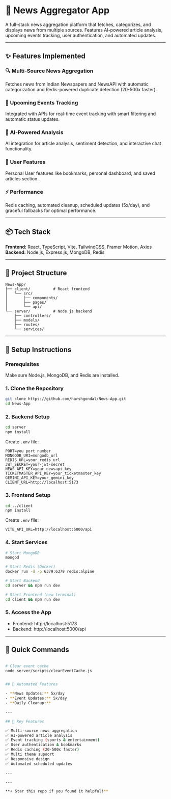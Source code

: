 # 📰 News Aggregator App

A full-stack news aggregation platform that fetches, categorizes, and displays news from multiple sources. Features AI-powered article analysis, upcoming events tracking, user authentication, and automated updates.

---

## ✨ Features Implemented

### 🔍 **Multi-Source News Aggregation**
Fetches news from Indian Newspapers and NewsAPI with automatic categorization and Redis-powered duplicate detection (20-500x faster).

### 🎫 **Upcoming Events Tracking**
Integrated with APIs for real-time event tracking with smart filtering and automatic status updates.

### 🤖 **AI-Powered Analysis**
 AI integration for article analysis, sentiment detection, and interactive chat functionality.

### 🔐 **User Features**
Personal User features like  bookmarks, personal dashboard, and saved articles section.

### ⚡ **Performance**
Redis caching, automated cleanup, scheduled updates (5x/day), and graceful fallbacks for optimal performance.

---

## 📦 Tech Stack

**Frontend:** React, TypeScript, Vite, TailwindCSS, Framer Motion, Axios  
**Backend:** Node.js, Express.js, MongoDB, Redis

---

## 📁 Project Structure

```
News-App/
├── client/          # React frontend
│   └── src/
│       ├── components/
│       ├── pages/
│       └── api/
└── server/          # Node.js backend
    ├── controllers/
    ├── models/
    ├── routes/
    └── services/
```

---

## 🚀 Setup Instructions

### **Prerequisites**
Make sure Node.js, MongoDB, and Redis are installed.

### **1. Clone the Repository**
```bash
git clone https://github.com/harshgondal/News-App.git
cd News-App
```

### **2. Backend Setup**
```bash
cd server
npm install
```

Create `.env` file:
```env
PORT=you port number
MONGODB_URI=mongodb_url
REDIS_URL=your_redis_url
JWT_SECRET=your-jwt-secret
NEWS_API_KEY=your_newsapi_key
TICKETMASTER_API_KEY=your_ticketmaster_key
GEMINI_API_KEY=your_gemini_key
CLIENT_URL=http://localhost:5173
```

### **3. Frontend Setup**
```bash
cd ../client
npm install
```

Create `.env` file:
```env
VITE_API_URL=http://localhost:5000/api
```

### **4. Start Services**
```bash
# Start MongoDB
mongod

# Start Redis (Docker)
docker run -d -p 6379:6379 redis:alpine

# Start Backend
cd server && npm run dev

# Start Frontend (new terminal)
cd client && npm run dev
```

### **5. Access the App**
- Frontend: http://localhost:5173
- Backend: http://localhost:5000/api

---

## 🔧 Quick Commands

```bash

# Clear event cache
node server/scripts/clearEventCache.js


## 📅 Automated Features

- **News Updates:** 5x/day 
- **Event Updates:** 5x/day
- **Daily Cleanup:**

---

## 🎯 Key Features

✅ Multi-source news aggregation  
✅ AI-powered article analysis  
✅ Event tracking (sports & entertainment)  
✅ User authentication & bookmarks  
✅ Redis caching (20-500x faster)  
✅ Multi theme supoort
✅ Responsive design  
✅ Automated scheduled updates  

---

---

**⭐ Star this repo if you found it helpful!**
